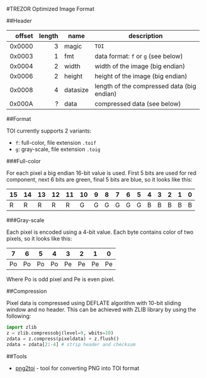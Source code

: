 #TREZOR Optimized Image Format

##Header

| offset | length | name | description |
|-------:|-------:|------|-------------|
| 0x0000 | 3      | magic | `TOI` |
| 0x0003 | 1      | fmt | data format: `f` or `g` (see below) |
| 0x0004 | 2      | width | width of the image (big endian) |
| 0x0006 | 2      | height | height of the image (big endian) |
| 0x0008 | 4      | datasize | length of the compressed data (big endian) |
| 0x000A | ?      | data | compressed data (see below) |

##Format

TOI currently supports 2 variants:

* `f`: full-color, file extension `.toif`
* `g`: gray-scale, file extension `.toig`

###Full-color

For each pixel a big endian 16-bit value is used. First 5 bits are used for red component, next 6 bits are green, final 5 bits are blue, so it looks like this:

| 15 | 14 | 13 | 12 | 11 | 10 | 9 | 8 | 7 | 6 | 5 | 4 | 3 | 2 | 1 | 0 |
|----|----|----|----|----|----|---|---|---|---|---|---|---|---|---|---|
| R | R | R | R | R | G | G | G | G | G | G | B | B | B | B | B |

###Gray-scale

Each pixel is encoded using a 4-bit value. Each byte contains color of two pixels, so it looks like this:

| 7 | 6 | 5 | 4 | 3 | 2 | 1 | 0 |
|---|---|---|---|---|---|---|---|
| Po | Po | Po | Po | Pe | Pe | Pe | Pe |

Where Po is odd pixel and Pe is even pixel.

##Compression

Pixel data is compressed using DEFLATE algorithm with 10-bit sliding window and no header. This can be achieved with ZLIB library by using the following:

``` python
import zlib
z = zlib.compressobj(level=9, wbits=10)
zdata = z.compress(pixeldata) + z.flush()
zdata = zdata[2:-4] # strip header and checksum
```

##Tools

* [png2toi](../tools/png2toi) - tool for converting PNG into TOI format
